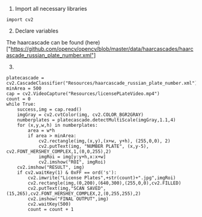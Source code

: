 1. Import all necessary libraries
```
import cv2

```
2. Declare variables

The haarcascade can be found (here) ["https://github.com/opencv/opencv/blob/master/data/haarcascades/haarcascade_russian_plate_number.xml"]

3. 

```
platecascade = cv2.CascadeClassifier("Resources/haarcascade_russian_plate_number.xml")
minArea = 500
cap = cv2.VideoCapture("Resources/licensePLateVideo.mp4")
count = 0
while True:
    success,img = cap.read()
    imgGray = cv2.cvtColor(img, cv2.COLOR_BGR2GRAY)
    numberplates = platecascade.detectMultiScale(imgGray,1.1,4)
    for (x,y,w,h) in numberplates:
        area = w*h
        if area > minArea:
            cv2.rectangle(img,(x,y),(x+w, y+h), (255,0,0), 2)
            cv2.putText(img, "NUMBER PLATE", (x,y-5), cv2.FONT_HERSHEY_COMPLEX,1,(0,0,255),2)
            imgRoi = img[y:y+h,x:x+w]
            cv2.imshow("ROI", imgRoi)
    cv2.imshow("RESULT", img)
    if cv2.waitKey(1) & 0xFF == ord('s'):
        cv2.imwrite("License Plates",+str(count)+".jpg",imgRoi)
        cv2.rectangle(img,(0,200),(640,300),(255,0,0),cv2.FILLED)
        cv2.putText(img,"SCAN SAVED",(15,265),cv2.FONT_HERSHEY_COMPLEX,2,(0,255,255),2)
        cv2.imshow("FINAL OUTPUT",img)
        cv2.waitKey(500)
        count = count + 1

```
